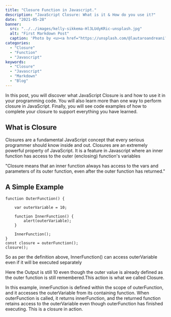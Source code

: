 ```yaml
---
title: "Closure Function in Javascript."
description: "JavaScript Closure: What is it & How do you use it?"
date: "2021-05-28"
banner:
  src: "../../images/kelly-sikkema-Hl3LUdyKRic-unsplash.jpg"
  alt: "First Markdown Post"
  caption: 'Photo by <u><a href="https://unsplash.com/@lautaroandreani?utm_source=medium&utm_medium=referral">Florian Olivo</a></u>'
categories:
  - "Closure"
  - "Function"
  - "Javascript"
keywords:
  - "Closure"
  - "Javascript"
  - "Markdown"
  - "Blog"
---
```






In this post, you will discover what JavaScript Closure is and how to use it in your programming code. You will also learn more than one way to perform closure in JavaScript. Finally, you will see code examples of how to complete your closure to support everything you have learned.

## What is Closure

Closures are a fundamental JavaScript concept that every serious programmer should know inside and out.
Closures are an extremely powerful property of JavaScript.
It is a feature in Javascript where an inner function has access to the outer (enclosing) function's variables

"Closure means that an inner function always has access to the vars and parameters of its outer function, even after the outer function has returned."

## A Simple Example

```
function OuterFunction() {

    var outerVariable = 10;

    function InnerFunction() {
        alert(outerVariable);
    }

    InnerFunction();
}
const closure = outerFunction();
closure();

```
So as per the definition above, InnerFunction() can access outerVariable even if it will be executed separately

Here the Output is still 10 even though the outer value is already defined as the outer function is still remembered.This action is what we called Closure.


In this example, innerFunction is defined within the scope of outerFunction, and it accesses the outerVariable from its containing function. When outerFunction is called, it returns innerFunction, and the returned function retains access to the outerVariable even though outerFunction has finished executing. This is a closure in action.


